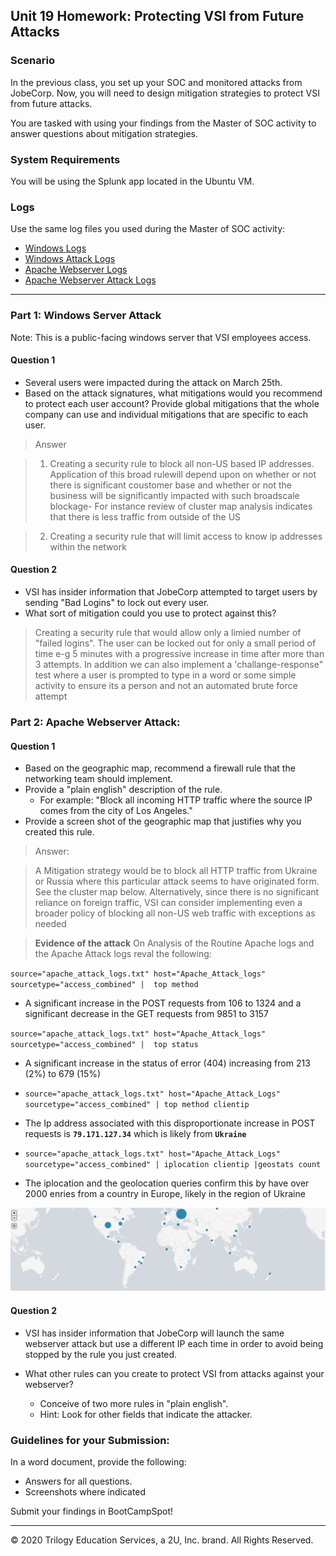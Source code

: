 ## Unit 19 Homework: Protecting VSI from Future Attacks

### Scenario

In the previous class,  you set up your SOC and monitored attacks from JobeCorp. Now, you will need to design mitigation strategies to protect VSI from future attacks. 

You are tasked with using your findings from the Master of SOC activity to answer questions about mitigation strategies.

### System Requirements 

You will be using the Splunk app located in the Ubuntu VM.

### Logs

Use the same log files you used during the Master of SOC activity:

- [Windows Logs](resources/windows_server_logs.csv)
- [Windows Attack Logs](resources/windows_server_attack_logs.csv)
- [Apache Webserver Logs](resources/apache_logs.txt	)
- [Apache Webserver Attack Logs](resources/apache_attack_logs.txt	)

---

### Part 1: Windows Server Attack

Note: This is a public-facing windows server that VSI employees access.
 
#### Question 1
- Several users were impacted during the attack on March 25th.
- Based on the attack signatures, what mitigations would you recommend to protect each user account? Provide global mitigations that the whole company can use and individual mitigations that are specific to each user.

> Answer

> 1) Creating a security rule to block all non-US based IP addresses. Application of this broad rulewill depend upon on whether or not there is significant coustomer base and whether or not the business will be significantly impacted with such broadscale blockage- For instance review of cluster map analysis indicates that there is less traffic from outside of the US

> 2) Creating a security rule that will limit access to know ip addresses within the network
  
#### Question 2
- VSI has insider information that JobeCorp attempted to target users by sending "Bad Logins" to lock out every user.
- What sort of mitigation could you use to protect against this?
> Creating a security rule that would allow only a limied number of "failed logins". The user can be locked out for only a small period of time e-g 5 minutes with a progressive increase in time after more than 3 attempts. In addition we can also implement a 'challange-response" test where a user is prompted to type in a word or some simple activity to ensure its a person and not an automated brute force attempt

### Part 2: Apache Webserver Attack:

#### Question 1
- Based on the geographic map, recommend a firewall rule that the networking team should implement.
- Provide a "plain english" description of the rule.
  - For example: "Block all incoming HTTP traffic where the source IP comes from the city of Los Angeles."
- Provide a screen shot of the geographic map that justifies why you created this rule. 

>Answer:

> A Mitigation strategy would be to block all HTTP traffic from Ukraine or Russia where this particular attack seems to have originated form. See the cluster map below. Alternatively, since there is no significant reliance on foreign traffic, VSI can consider implementing even a broader policy of blocking all non-US web traffic with exceptions as needed


>**Evidence of the attack**
> On Analysis of the Routine Apache logs and the Apache Attack logs reval the following:

`source="apache_attack_logs.txt" host="Apache_Attack_logs" sourcetype="access_combined" |  top method`

- A significant increase in the POST requests from 106 to 1324 and a significant decrease in the GET requests from 9851 to 3157

`source="apache_attack_logs.txt" host="Apache_Attack_logs" sourcetype="access_combined" |  top status`

- A significant increase in the status of error (404) increasing from 213 (2%) to 679 (15%)

- `source="apache_attack_logs.txt" host="Apache_Attack_Logs" sourcetype="access_combined" | top method clientip`

- The Ip address associated with this disproportionate increase in POST requests is **`79.171.127.34`** which is likely from **`Ukraine`**

- `source="apache_attack_logs.txt" host="Apache_Attack_Logs" sourcetype="access_combined" | iplocation clientip |geostats count`

- The iplocation and the geolocation queries confirm this by have over 2000 enries from a country in Europe, likely in the region of Ukraine

![Geolocation Cluster Map](clustermap.png)



  
#### Question 2

- VSI has insider information that JobeCorp will launch the same webserver attack but use a different IP each time in order to avoid being stopped by the rule you just created.

- What other rules can you create to protect VSI from attacks against your webserver?
  - Conceive of two more rules in "plain english". 
  - Hint: Look for other fields that indicate the attacker.
  


### Guidelines for your Submission:
  
In a word document, provide the following:
- Answers for all questions.
- Screenshots where indicated

Submit your findings in BootCampSpot!

---

© 2020 Trilogy Education Services, a 2U, Inc. brand. All Rights Reserved.
